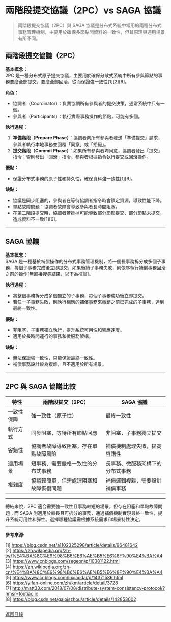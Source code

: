 # 兩階段提交協議（2PC）vs SAGA 協議

> 兩階段提交協議（2PC）與 SAGA 協議是分布式系統中常用的兩種分布式事務管理機制，主要用於確保多節點間資料的一致性，但其原理與適用場景有所不同。

## 兩階段提交協議（2PC）

**基本概念：**  
2PC 是一種分布式原子提交協議，主要用於確保分散式系統中所有參與節點的事務要麼全部提交，要麼全部回滾，從而保證強一致性[1][2][6]。

**角色：**

- 協調者（Coordinator）：負責協調所有參與者的提交決策，通常系統中只有一個。
- 參與者（Participants）：執行實際事務操作的節點，可能有多個。

**執行過程：**

1. **準備階段（Prepare Phase）**：協調者向所有參與者發送「準備提交」請求，參與者執行本地事務並回覆「同意」或「拒絕」。
2. **提交階段（Commit Phase）**：如果所有參與者均同意，協調者發出「提交」指令；否則發出「回滾」指令。參與者根據指令執行提交或回滾操作。

**優點：**

- 保證分布式事務的原子性和持久性，確保資料強一致性[1][6]。

**缺點：**

- 協議是同步阻塞的，參與者在等待協調者指令時會鎖定資源，導致性能下降。
- 單點故障問題：協調者故障會導致參與者長時間阻塞。
- 在第二階段提交時，協調者若掛掉可能導致部分節點提交、部分節點未提交，造成資料不一致[1][6]。

---

## SAGA 協議

**基本概念：**  
SAGA 是一種基於補償操作的分布式事務管理機制，將一個長事務拆分成多個子事務，每個子事務完成後立即提交，如果後續子事務失敗，則依序執行補償事務回滾之前的操作[無直接搜尋結果，以下為推論]。

**執行過程：**

- 將整個事務拆分成多個獨立的子事務，每個子事務成功後立即提交。
- 若任一子事務失敗，則執行相應的補償事務來撤銷之前已完成的子事務，達到最終一致性。

**優點：**

- 非阻塞，子事務獨立執行，提升系統可用性和響應速度。
- 適用於長時間運行的事務和微服務架構。

**缺點：**

- 無法保證強一致性，只能保證最終一致性。
- 補償事務設計較為複雜，且不適用於所有場景。

---

## 2PC 與 SAGA 協議比較

| 特性       | 兩階段提交（2PC）                      | SAGA 協議                        |
| ---------- | -------------------------------------- | -------------------------------- |
| 一致性保障 | 強一致性（原子性）                     | 最終一致性                       |
| 執行方式   | 同步阻塞，等待所有節點回應             | 非阻塞，子事務獨立提交           |
| 容錯性     | 協調者故障導致阻塞，存在單點故障風險   | 補償機制處理失敗，提高容錯性     |
| 適用場景   | 短事務、需要嚴格一致性的分布式事務     | 長事務、微服務架構下的分布式事務 |
| 複雜度     | 協議較簡單，但需處理阻塞和故障恢復問題 | 補償邏輯複雜，需要設計補償事務   |

---

總結來說，2PC 適合需要強一致性且事務較短的場景，但存在阻塞和單點故障問題；而 SAGA 則適用於較長且可拆分的事務，通過補償機制實現最終一致性，提升系統可用性和彈性。選擇哪種協議需根據系統需求和場景特性決定。

---

**參考來源:**

[1] https://blog.csdn.net/a1102325298/article/details/96481642 \
[2] https://zh.wikipedia.org/zh-tw/%E4%BA%8C%E9%98%B6%E6%AE%B5%E6%8F%90%E4%BA%A4 \
[3] https://www.cnblogs.com/segeon/p/10381122.html \
[4] https://zh.wikipedia.org/zh-cn/%E4%BA%8C%E9%98%B6%E6%AE%B5%E6%8F%90%E4%BA%A4 \
[5] https://www.cnblogs.com/luxiaodai/p/14371586.html \
[6] https://yifan-online.com/zh/km/article/detail/3728 \
[7] http://matt33.com/2018/07/08/distribute-system-consistency-protocol/?hmsr=toutiao.io \
[8] https://blog.csdn.net/galoiszhou/article/details/142853002

---

[返回目錄](./../README.md)
